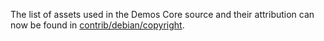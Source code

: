 The list of assets used in the Demos Core source and their attribution can now be found in [contrib/debian/copyright](../contrib/debian/copyright).
